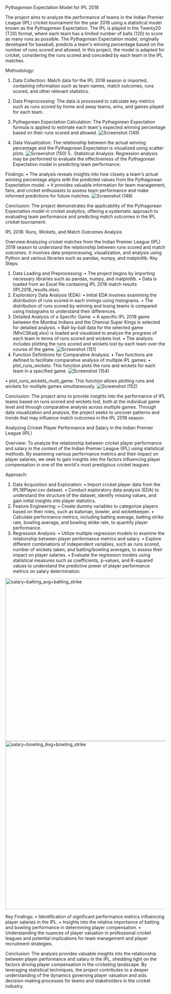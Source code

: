 Pythagorean Expectation Model for IPL 2018

The project aims to analyze the performance of teams in the Indian Premier League (IPL) cricket tournament for the year 2018 using a statistical model known as the Pythagorean Expectation. The IPL is played in the Twenty20 (T20) format, where each team has a limited number of balls (120) to score as many runs as possible.
The Pythagorean Expectation model, originally developed for baseball, predicts a team's winning percentage based on the number of runs scored and allowed. In this project, the model is adapted for cricket, considering the runs scored and conceded by each team in the IPL matches.

Methodology:
1.	Data Collection: Match data for the IPL 2018 season is imported, containing information such as team names, match outcomes, runs scored, and other relevant statistics.
2.	Data Preprocessing: The data is processed to calculate key metrics such as runs scored by home and away teams, wins, and games played for each team.
3.	Pythagorean Expectation Calculation: The Pythagorean Expectation formula is applied to estimate each team's expected winning percentage based on their runs scored and allowed.
   ![Screenshot (149)](https://github.com/Vishwajeet0830/CricAnalysis/assets/73867969/49ec972a-94ba-411d-b99f-bbb32dccab2d)

4.	Data Visualization: The relationship between the actual winning percentage and the Pythagorean Expectation is visualized using scatter plots.
![Screenshot (150)](https://github.com/Vishwajeet0830/CricAnalysis/assets/73867969/2d1df9aa-4376-4959-815f-bc0eeb7788c2)
5..	Statistical Analysis: Regression analysis may be performed to evaluate the effectiveness of the Pythagorean Expectation model in predicting team performance.
   
Findings:
•	The analysis reveals insights into how closely a team's actual winning percentage aligns with the predicted values from the Pythagorean Expectation model.
•	It provides valuable information for team management, fans, and cricket enthusiasts to assess team performance and make informed predictions for future matches.
![Screenshot (148)](https://github.com/Vishwajeet0830/CricAnalysis/assets/73867969/b01123ff-c441-4288-9e18-e433f0afe317)


Conclusion:
The project demonstrates the applicability of the Pythagorean Expectation model in cricket analytics, offering a systematic approach to evaluating team performance and predicting match outcomes in the IPL cricket tournament.


IPL 2018: Runs, Wickets, and Match Outcomes Analysis

Overview:Analyzing cricket matches from the Indian Premier League (IPL) 2018 season to understand the relationship between runs scored and match outcomes. It involves data preprocessing, visualization, and analysis using Python and various libraries such as pandas, numpy, and matplotlib.
Key Steps:
1.	Data Loading and Preprocessing:
•	The project begins by importing necessary libraries such as pandas, numpy, and matplotlib.
•	Data is loaded from an Excel file containing IPL 2018 match results (IPL2018_results.xlsx).
2.	Exploratory Data Analysis (EDA):
•	Initial EDA involves examining the distribution of runs scored in each innings using histograms.
•	The distribution of runs scored by winning and losing teams is compared using histograms to understand their differences.
3.	Detailed Analysis of a Specific Game:
•	A specific IPL 2018 game between the Mumbai Indians and the Chennai Super Kings is selected for detailed analysis.
•	Ball-by-ball data for the selected game (MIvCSKadj.xlsx) is loaded and visualized to analyze the progress of each team in terms of runs scored and wickets lost.
•	The analysis includes plotting the runs scored and wickets lost by each team over the course of the game.
![Screenshot (151)](https://github.com/Vishwajeet0830/CricAnalysis/assets/73867969/d59bf6f9-9118-4d20-8098-259851d7d568)
5.	Function Definitions for Comparative Analysis:
•	Two functions are defined to facilitate comparative analysis of multiple IPL games:
•	plot_runs_wickets: This function plots the runs and wickets for each team in a specified game.
![Screenshot (154)](https://github.com/Vishwajeet0830/CricAnalysis/assets/73867969/e45280d1-0a46-4b60-817a-41536e3f6ad7)

•	plot_runs_wickets_multi_game: This function allows plotting runs and wickets for multiple games simultaneously.
![Screenshot (152)](https://github.com/Vishwajeet0830/CricAnalysis/assets/73867969/0ad95d06-0ee3-44a5-8812-f625d2e82bc5)


Conclusion: The project aims to provide insights into the performance of IPL teams based on runs scored and wickets lost, both at the individual game level and through comparative analysis across multiple games. Through data visualization and analysis, the project seeks to uncover patterns and trends that may influence match outcomes in the IPL 2018 season.


Analyzing Cricket Player Performance and Salary in the Indian Premier League (IPL)

Overview: To analyze the relationship between cricket player performance and salary in the context of the Indian Premier League (IPL) using statistical methods. By examining various performance metrics and their impact on player salaries, we seek to gain insights into the factors influencing player compensation in one of the world's most prestigious cricket leagues.

Approach:
1.	Data Acquisition and Exploration:
•	Import cricket player data from the IPL18Player.csv dataset.
•	Conduct exploratory data analysis (EDA) to understand the structure of the dataset, identify missing values, and gain initial insights into player statistics.
2.	Feature Engineering:
•	Create dummy variables to categorize players based on their roles, such as batsman, bowler, and wicketkeeper.
•	Calculate performance metrics, including batting average, batting strike rate, bowling average, and bowling strike rate, to quantify player performance.
3.	Regression Analysis:
•	Utilize multiple regression models to examine the relationship between player performance metrics and salary.
•	Explore different combinations of independent variables, such as runs scored, number of wickets taken, and batting/bowling averages, to assess their impact on player salaries.
•	Evaluate the regression models using statistical measures such as coefficients, p-values, and R-squared values to understand the predictive power of player performance metrics on salary determination.

<img width="510" alt="salary~batting_avg+batting_strike" src="https://github.com/Vishwajeet0830/CricAnalysis/assets/73867969/9fd6315a-ea3a-4d5b-8ad1-57cd64ac335a">


<img width="528" alt="salary~bowling_Avg+bowling_strike" src="https://github.com/Vishwajeet0830/CricAnalysis/assets/73867969/06ab28f6-867a-495b-880b-6d5e3a45f047">


Key Findings:
•	Identification of significant performance metrics influencing player salaries in the IPL.
•	Insights into the relative importance of batting and bowling performance in determining player compensation.
•	Understanding the nuances of player valuation in professional cricket leagues and potential implications for team management and player recruitment strategies.

Conclusion: The analysis provides valuable insights into the relationship between player performance and salary in the IPL, shedding light on the factors driving player compensation in the cricketing landscape. By leveraging statistical techniques, the project contributes to a deeper understanding of the dynamics governing player valuation and aids decision-making processes for teams and stakeholders in the cricket industry.

